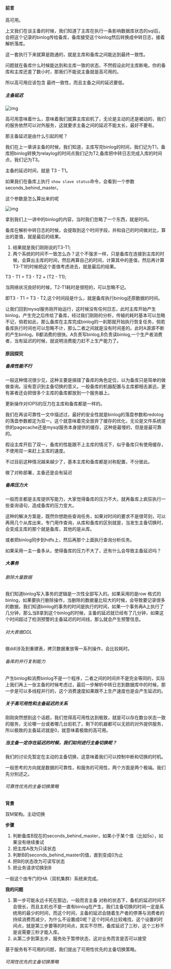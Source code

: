 #### 前言

高可用。

上文我们在谈主备的时候，我们知道了主库在执行一条影响数据库状态的sql后，会把这个记录的binlog传给备库，备库接受这个binlog然后转换成中转日志，接着解析落库。

这一套执行下来就算是跑通的，就是主库和备库之间能达到最终一致性。

问题就在备库什么时候能达到和主库一致的状态，不然假设此时主库断电，你的备库和主库还差了数小时，那我们不能说主备就是高可用的。



所以高可用应该包含 最终一致性，而且主备之间的延迟要低。



##### 主备延迟

![img](https://static001.geekbang.org/resource/image/89/cc/89290bbcf454ff9a3dc5de42a85a69cc.png)

高可用意味着什么，意味着我们就算主库宕机了，无论是主动的还是被动的，我们的服务依然可以对外服务，这就要求主备之间的延迟不能太长，最好不要有。

那主备延迟是由什么引起的呢？

我们在上一章讲主备的时候，我们知道，主库写完binlog的时间，我们记为T1，备库把binlog转换为relaylog的时间点我们记为T2,备库把中转日志完成入库的时间点，我们记为T3。

主备的延迟时间，就是 T3 - T1。

如果我们在备库上执行 `show slave status`命令，会看到一个参数seconds_behind_master。

这个参数是怎么算出来的呢

![img](https://static001.geekbang.org/resource/image/c3/c2/c342cf480d23b05d30a294b114cebfc2.png)

拿到我们上一讲中的binlog的内容，当时我们忽略了一个东西，就是时间。

备库在解析中转日志的时候，会提取到这个时间字段，并和自己的时间做对比，算出的差值，就是最后的结果。



1. 结果就是我们刚刚说的T3-T1;
2. 两个系统的时间不一致怎么办？这个不强求一样，只是备库在连接到主库的时候，会算出主库的时间，然后再算自己的时间，计算其中的差值，然后再计算T3-T1的时候把这个差值考虑进去，就是最后的结果。



T3 - T1 = T3 - T2 + (T2 - T1);

当网络状况良好的时候，T2-T1耗时是很短的，可以忽略不记。

即T3 - T1 = T3  - T2,这个时间段是什么，就是备库执行binlog还原数据的时间。

让我们回到mysql服务刚开始运行，这时候没有任何日志，此时主库开始产生binlog，产生完之后传给了备库，经过我们刚刚的分析，传输的耗时基本可以忽略不记，倘若如此，那么备库在主库完成binlog的一刹那就开始执行恢复任务，倘若备库执行时间也可以忽略不计，那么二者之间就是没有时间差的。此时A源源不断的产生binlog，B都消费的很快。A负责写binlog,B负责读binlog,一个生产者消费者，当有延迟的时候，就说明消费能力赶不上生产能力了。



#### 原因探究

##### 备库性能不行

一般这种情况很少见，这种主要是搞错了备库的角色定位，以为备库只是简单的做做查询。没有意识到主备切换的意义。一般备库的机器配置与主库都相去甚远，更有甚者还会把很多个主库的备库都放到一个服务器上。

更新操作对IOPS的压力在主库和备库都是一样的。

我们在再谈可靠性一文中描述过，最好的安全性就是binlog的落盘参数和redolog的落盘参数都定为双一。这个就意味着完全放弃了缓存的优化，无论是文件系统提供的pagecache还是mysql服务本身提供的缓存，这种是最慢的，但是是最可靠的。

假设主库开启了双一，备库的性能跟不上主库的情况下，似乎备库只有使用缓存，不使用双一来赶上主库的速度。

不过目前这种情况越来越少了，基本主库和备库都是对称配置，不分彼此。

做了对称部署，主备还是会有延迟

##### 备库压力大

一般而言都是主库提供写能力，大家觉得备库的压力不大，就再备库上疯狂执行一些查询语句，造成备库的压力变大。

这种的解决方案是，既然你想跑些查询任务，如果对时间的要求不是很苛刻，可以再用几个从库出来，专门用作查询，从库和备库的区别就是，当发生主备切换时，会变成主库的那个就是备库，其他的是从库。

或者把binlog同步到hdfs上，然后再那个上面执行查询分析任务。



如果采用一主一备多从，使得备库的压力不大了，还有什么会导致主备延迟吗？

##### 大事务

###### 删除大量数据

我们知道binlog写入事务的逻辑是一次性全部写入的。如果采用的是row 格式的binlog，如果要执行删除操作，当删除的数据量比较大的时候，会导致要记录很多的数据，我们知道binlog的事务的时间是执行的时间，如果一个事务再A上执行了几分钟，那么当B拿到这个binlog的时候，主备的延迟就已经有了几分钟，如果这个时间超过了检测预警的主备延迟的时间线，那么就会产生预警信息。

###### 对大表做DDL

做ddl涉及到重建表，拷贝数据重放等一系列操作，会比较耗时。



###### 备库的并行复制能力

产生binlog和消费binlog不是一个程序，二者之间的时间并不是完全等同的，实际上我们再上一张主备的时候考虑过，最后一步解析中转日志到数据库中的时候，那一步是可以多线程并行的，这个消费速度如果跟不上生产速度也是会产生延迟的。





##### 关于高可用性和主备延迟的关系

刚刚突然想到这个话题，我们觉得高可用性达到极致，就是可以存在数台状态一致的服务，无论哪一台或者哪几台宕机了，剩下的机器都可以无损的对外提供服务，所以极致的主备延迟就是0，就意味着极致的高可用。



##### 当主备一定存在延迟的时候，我们如何进行主备切换呢？

我们的讨论先暂定在主动的主备切换，这意味着我们可以控制中断和切换的时机。

一般思考的方向就是数据的可靠性，和服务的可用性，两个方面是两个极端。我们先分别述之。



###### 可靠性优先的主备切换策略

**背景**

双M架构。主动切换

**步骤**

1. 判断备库B现在的seconds_behind_master，如果小于某个值（比如5s），如果没有继续重试
2. 把主库A改为只读状态
3. 判断B的seconds_behind_master的值，直到变成0为止
4. 把B的状态改为可读写状态
5. 把业务请求切换到B

一般这个由专门的HA（双机集群）系统来完成。

**我的问题**

1. 第一步可能永远卡死在那边，一般而言主备 对称的状态下，备机的延迟时间不会很长，而且主机也不是一直有binlog在产生，我们主备切换的时间一定是系统用的最少的时间，而这个时间，主备的延迟会随着生产者的停滞与消费者的持续消费而减少，为什么不设置成0呢？这个时间点比较难找，这个设置的时间点，就是第三步要等的时间点，其实不尽然，备库延迟了三秒，这个三秒不是说需要三秒才能入库。
2. 从第二步到第五步，服务处于暂停状态，这对业务而言是否可以接受

基于服务有不可用的问题，我们提出了可用性优先的主备切换策略。

###### 可用性优先的主备切换策略





